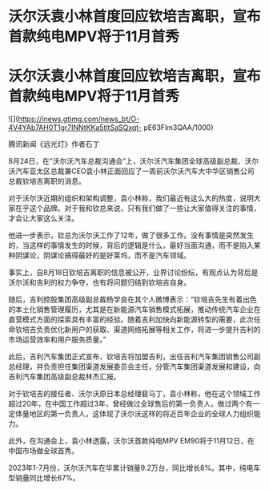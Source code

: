 # 沃尔沃袁小林首度回应钦培吉离职，宣布首款纯电MPV将于11月首秀

# 沃尔沃袁小林首度回应钦培吉离职，宣布首款纯电MPV将于11月首秀

![](https://inews.gtimg.com/news_bt/O-4V4YAb7AH0T1gr7INNtKKa5tltSaSQxqt-
pE63Flm3QAA/1000)

腾讯新闻《远光灯》作者石丁

8月24日，在“沃尔沃汽车总裁沟通会”上，沃尔沃汽车集团全球高级副总裁、沃尔沃汽车亚太区总裁兼CEO袁小林正面回应了一周前沃尔沃汽车大中华区销售公司总裁钦培吉离职的消息。

对于沃尔沃近期的组织和架构调整，袁小林称，我们最近有这么大的热度，说明大家在乎这个品牌。对于我和钦总来说，只有我们做了一些让大家值得关注的事情，才会让大家这么关注。

他进一步表示，钦总为沃尔沃工作了12年，做了很多工作。没有事情是突然发生的，当这样的事情发生的时候，背后的逻辑是什么，最好当面沟通，而不是陷入某种阴谋论，阴谋论搞得最好的是好莱坞，而不是汽车领域。

事实上，自8月18日钦培吉离职的信息被公开，业界讨论纷纭，有观点认为背后是沃尔沃和吉利的权力争夺，也有将问题归结到钦培吉自身。

随后，吉利控股集团高级副总裁杨学良在其个人微博表示：“钦培吉先生有着出色的本土化销售管理履历，尤其是在新能源汽车销售模式拓展，推动传统汽车企业在直营模式方面的探索具有丰富的经验。随着吉利加快向新能源转型的需要，此次任命钦培吉负责优化新用户的获取、渠道网络拓展等相关工作，将进一步提升吉利的市场运营效率和用户服务质量。”

此后，吉利汽车集团正式宣布，钦培吉将加盟吉利，出任吉利汽车集团销售公司副总经理，并负责担任集团渠道发展委员会主任，分管汽车集团渠道发展和建设，向吉利汽车集团高级副总裁林杰汇报。

对于钦培吉的接任者、沃尔沃原日本总经理裴马丁，袁小林称，他在这个领域工作超过20年，在中国工作超过3年，曾经做过全球售后的第一负责人，做过两个有一定体量地区的第一负责人，这体现了沃尔沃这样的将近百年企业的全球人力组织能力。

此外，在沟通会上，袁小林透露，沃尔沃首款纯电MPV EM90将于11月12日，在中国市场做全球首秀。

2023年1-7月份，沃尔沃汽车在华累计销量9.2万台，同比增长8%。其中，纯电车型销量同比增长67%。

